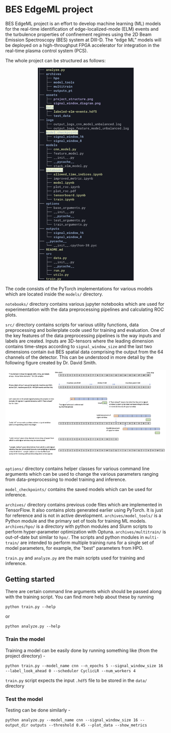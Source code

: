 # BES EdgeML project
BES EdgeML project is an effort to develop machine learning (ML) models for the real-time identification of edge-localized-mode (ELM) events and the turbulence properties of confinement regimes using the 2D Beam Emission Spectroscopy (BES) system at DIII-D. The “edge ML” models will be deployed on a high-throughput FPGA accelerator for integration in the real-time plasma control system (PCS).

The whole project can be structured as follows:
<p align='center'>
    <img src='assets/project_structure.png' alt='project_structure' width='300'/>
</p>

The code consists of the PyTorch implementations for various models which are located inside the `models/` directory.

`notebooks/` directory contains various jupyter notebooks which are used for experimentation with the data preprocessing pipelines and calculating ROC plots.

`src/` directory contains scripts for various utility functions, data preprocessing and boilerplate code used for training and evaluation. One of the key features of the data preprocessing pipelines is the way inputs and labels are created. Inputs are 3D-tensors where the leading dimension contains time-steps according to `signal_window_size` and the last two dimensions contain `8x8` BES spatial data comprising the output from the 64 channels of the detector. This can be understood in more detail by the following figure created by Dr. David Smith.

<p align='center'>
    <img src='assets/signal_window_diagram.png' alt='signal_window' width='1000'/>
</p>

`options/` directory contains helper classes for various command line arguments which can be used to change the various parameters ranging from data-preprocessing to model training and inference.

`model_checkpoints/` contains the saved models which can be used for inference.

`archives/` directory contains previous code files which are implemented in TensorFlow. It also contains plots generated earlier using PyTorch. It is just for reference and is not in active development.
`archives/model_tools/` is a Python module and the primary set of tools for training ML models. `archives/hpo/` is a directory with python modules and Slurm scripts to perform hyper-parameter optimization with Optuna. `archives/multitrain/` is out-of-date but similar to `hpo/`.  The scripts and python modules in `multi-train/` are intended
to perform multiple training runs for a single set of model parameters, for example, the "best" parameters from HPO.

`train.py` and `analyze.py` are the main scripts used for training and inference. 

## Getting started
There are certain command line arguments which should be passed along with the training script. You can find more help about these by running
```
python train.py --help
```
or 
```
python analyze.py --help
```
### Train the model
Training a model can be easily done by running something like (from the project directory) -
```
python train.py --model_name cnn --n_epochs 5 --signal_window_size 16 --label_look_ahead 0 --scheduler CyclicLR --num_workers 4
```

`train.py` script expects the input `.hdf5` file to be stored in the `data/` directory 

### Test the model
Testing can be done similarly -
```
python analyze.py --model_name cnn --signal_window_size 16 --output_dir outputs --threshold 0.45 --plot_data --show_metrics
```

